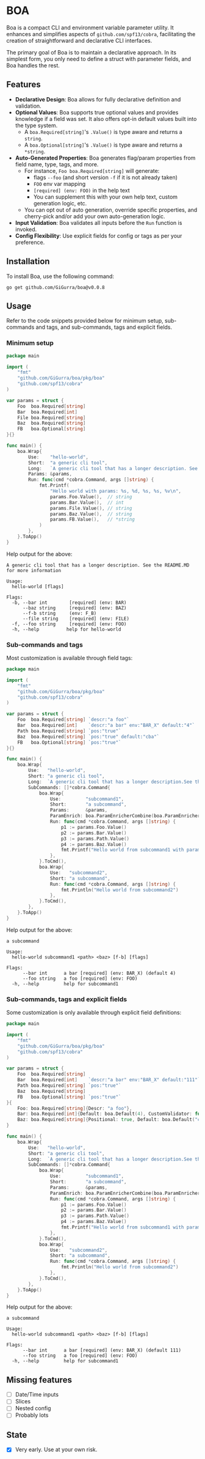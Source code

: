 # BOA

Boa is a compact CLI and environment variable parameter utility. It enhances and simplifies aspects of `github.com/spf13/cobra`, facilitating the creation of straightforward and declarative CLI interfaces.

The primary goal of Boa is to maintain a declarative approach. In its simplest form, you only need to define a struct with parameter fields, and Boa handles the rest.

## Features

* **Declarative Design**: Boa allows for fully declarative definition and validation.
* **Optional Values**: Boa supports true optional values and provides knowledge if a field was set. It also offers opt-in default values built into the type system.
    * A `boa.Required[string]`'s `.Value()` is type aware and returns a `string`.
    * A `boa.Optional[string]`'s `.Value()` is type aware and returns a `*string`.
* **Auto-Generated Properties**: Boa generates flag/param properties from field name, type, tags, and more.
    * For instance, `Foo boa.Required[string]` will generate:
        * flags `--foo` (and short version `-f` if it is not already taken)
        * `FOO` env var mapping
        * `[required] (env: FOO)` in the help text
        * You can supplement this with your own help text, custom generation logic, etc.
    * You can opt out of auto generation, override specific properties, and cherry-pick and/or add your own auto-generation logic.
* **Input Validation**: Boa validates all inputs before the `Run` function is invoked.
* **Config Flexibility**: Use explicit fields for config or tags as per your preference.

## Installation

To install Boa, use the following command:

`go get github.com/GiGurra/boa@v0.0.8`

## Usage

Refer to the code snippets provided below for minimum setup, sub-commands and tags, and sub-commands, tags and explicit fields.

### Minimum setup

```go
package main

import (
	"fmt"
	"github.com/GiGurra/boa/pkg/boa"
	"github.com/spf13/cobra"
)

var params = struct {
	Foo  boa.Required[string]
	Bar  boa.Required[int]
	File boa.Required[string]
	Baz  boa.Required[string]
	FB   boa.Optional[string]
}{}

func main() {
	boa.Wrap{
		Use:    "hello-world",
		Short:  "a generic cli tool",
		Long:   `A generic cli tool that has a longer description. See the README.MD for more information`,
		Params: &params,
		Run: func(cmd *cobra.Command, args []string) {
			fmt.Printf(
				"Hello world with params: %s, %d, %s, %s, %v\n",
				params.Foo.Value(),  // string
				params.Bar.Value(),  // int
				params.File.Value(), // string
				params.Baz.Value(),  // string
				params.FB.Value(),   // *string
			)
		},
	}.ToApp()
}
```

Help output for the above:

```
A generic cli tool that has a longer description. See the README.MD for more information

Usage:
  hello-world [flags]

Flags:
  -b, --bar int        [required] (env: BAR)
      --baz string     [required] (env: BAZ)
      --f-b string     (env: F_B)
      --file string    [required] (env: FILE)
  -f, --foo string     [required] (env: FOO)
  -h, --help          help for hello-world
```

### Sub-commands and tags

Most customization is available through field tags:

```go
package main

import (
	"fmt"
	"github.com/GiGurra/boa/pkg/boa"
	"github.com/spf13/cobra"
)

var params = struct {
	Foo  boa.Required[string] `descr:"a foo"`
	Bar  boa.Required[int]    `descr:"a bar" env:"BAR_X" default:"4"`
	Path boa.Required[string] `pos:"true"`
	Baz  boa.Required[string] `pos:"true" default:"cba"`
	FB   boa.Optional[string] `pos:"true"`
}{}

func main() {
	boa.Wrap{
		Use:   "hello-world",
		Short: "a generic cli tool",
		Long:  `A generic cli tool that has a longer description.See the README.MD for more information`,
		SubCommands: []*cobra.Command{
			boa.Wrap{
				Use:         "subcommand1",
				Short:       "a subcommand",
				Params:      &params,
				ParamEnrich: boa.ParamEnricherCombine(boa.ParamEnricherName, boa.ParamEnricherEnv),
				Run: func(cmd *cobra.Command, args []string) {
					p1 := params.Foo.Value()
					p2 := params.Bar.Value()
					p3 := params.Path.Value()
					p4 := params.Baz.Value()
					fmt.Printf("Hello world from subcommand1 with params: %s, %d, %s, %s\n", p1, p2, p3, p4)
				},
			}.ToCmd(),
			boa.Wrap{
				Use:   "subcommand2",
				Short: "a subcommand",
				Run: func(cmd *cobra.Command, args []string) {
					fmt.Println("Hello world from subcommand2")
				},
			}.ToCmd(),
		},
	}.ToApp()
}

```

Help output for the above:

```
a subcommand

Usage:
  hello-world subcommand1 <path> <baz> [f-b] [flags]

Flags:
      --bar int      a bar [required] (env: BAR_X) (default 4)
      --foo string   a foo [required] (env: FOO)
  -h, --help         help for subcommand1
```

### Sub-commands, tags and explicit fields

Some customization is only available through explicit field definitions:

```go
package main

import (
	"fmt"
	"github.com/GiGurra/boa/pkg/boa"
	"github.com/spf13/cobra"
)

var params = struct {
	Foo  boa.Required[string]
	Bar  boa.Required[int]    `descr:"a bar" env:"BAR_X" default:"111"`
	Path boa.Required[string] `pos:"true"`
	Baz  boa.Required[string]
	FB   boa.Optional[string] `pos:"true"`
}{
	Foo: boa.Required[string]{Descr: "a foo"},                                                          // add additional info if you like. This means we get "a foo [required] (env: FOO)" in the help text
	Bar: boa.Required[int]{Default: boa.Default(4), CustomValidator: func(x int) error { return nil }}, // optional custom validation logic
	Baz: boa.Required[string]{Positional: true, Default: boa.Default("cba")},                           // positional arguments
}

func main() {
	boa.Wrap{
		Use:   "hello-world",
		Short: "a generic cli tool",
		Long:  `A generic cli tool that has a longer description.See the README.MD for more information`,
		SubCommands: []*cobra.Command{
			boa.Wrap{
				Use:         "subcommand1",
				Short:       "a subcommand",
				Params:      &params,
				ParamEnrich: boa.ParamEnricherCombine(boa.ParamEnricherName, boa.ParamEnricherEnv),
				Run: func(cmd *cobra.Command, args []string) {
					p1 := params.Foo.Value()
					p2 := params.Bar.Value()
					p3 := params.Path.Value()
					p4 := params.Baz.Value()
					fmt.Printf("Hello world from subcommand1 with params: %s, %d, %s, %s\n", p1, p2, p3, p4)
				},
			}.ToCmd(),
			boa.Wrap{
				Use:   "subcommand2",
				Short: "a subcommand",
				Run: func(cmd *cobra.Command, args []string) {
					fmt.Println("Hello world from subcommand2")
				},
			}.ToCmd(),
		},
	}.ToApp()
}

```

Help output for the above:

```
a subcommand

Usage:
  hello-world subcommand1 <path> <baz> [f-b] [flags]

Flags:
      --bar int      a bar [required] (env: BAR_X) (default 111)
      --foo string   a foo [required] (env: FOO)
  -h, --help         help for subcommand1
```

## Missing features

- [ ] Date/Time inputs
- [ ] Slices
- [ ] Nested config
- [ ] Probably lots

## State

- [x] Very early. Use at your own risk.
